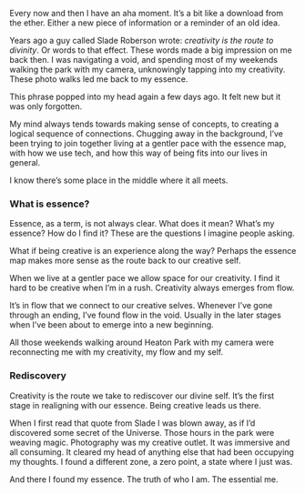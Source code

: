Every now and then I have an aha moment. It’s a bit like a download from the ether. Either a new piece of information or a reminder of an old idea.

Years ago a guy called Slade Roberson wrote: _creativity is the route to divinity_. Or words to that effect. These words made a big impression on me back then. I was navigating a void, and spending most of my weekends walking the park with my camera, unknowingly tapping into my creativity. These photo walks led me back to my essence.

This phrase popped into my head again a few days ago. It felt new but it was only forgotten.

My mind always tends towards making sense of concepts, to creating a logical sequence of connections. Chugging away in the background, I’ve been trying to join together living at a gentler pace with the essence map, with how we use tech, and how this way of being fits into our lives in general.

I know there’s some place in the middle where it all meets.

### What is essence?

Essence, as a term, is not always clear. What does it mean? What’s my essence? How do I find it? These are the questions I imagine people asking.

What if being creative is an experience along the way? Perhaps the essence map makes more sense as the route back to our creative self.

When we live at a gentler pace we allow space for our creativity. I find it hard to be creative when I’m in a rush. Creativity always emerges from flow.

It’s in flow that we connect to our creative selves. Whenever I’ve gone through an ending, I’ve found flow in the void. Usually in the later stages when I’ve been about to emerge into a new beginning.

All those weekends walking around Heaton Park with my camera were reconnecting me with my creativity, my flow and my self.

### Rediscovery

Creativity is the route we take to rediscover our divine self. It’s the first stage in realigning with our essence. Being creative leads us there.

When I first read that quote from Slade I was blown away, as if I’d discovered some secret of the Universe. Those hours in the park were weaving magic. Photography was my creative outlet. It was immersive and all consuming. It cleared my head of anything else that had been occupying my thoughts. I found a different zone, a zero point, a state where I just was.

And there I found my essence. The truth of who I am. The essential me.